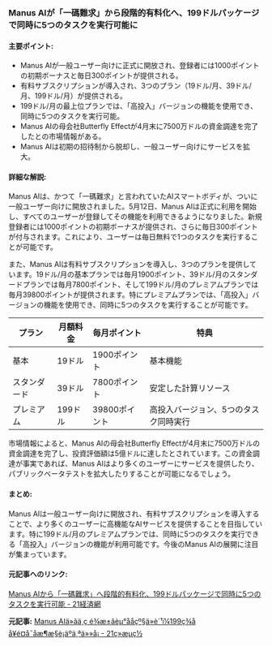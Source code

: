 ### Manus AIが「一碼難求」から段階的有料化へ、199ドルパッケージで同時に5つのタスクを実行可能に

#### 主要ポイント:
- Manus AIが一般ユーザー向けに正式に開放され、登録者には1000ポイントの初期ボーナスと毎日300ポイントが提供される。
- 有料サブスクリプションが導入され、3つのプラン（19ドル/月、39ドル/月、199ドル/月）が提供される。
- 199ドル/月の最上位プランでは、「高投入」バージョンの機能を使用でき、同時に5つのタスクを実行可能。
- Manus AIの母会社Butterfly Effectが4月末に7500万ドルの資金調達を完了したとの市場情報がある。
- Manus AIは初期の招待制から脱却し、一般ユーザー向けにサービスを拡大。

#### 詳細な解説:
Manus AIは、かつて「一碼難求」と言われていたAIスマートボディが、ついに一般ユーザー向けに開放されました。5月12日、Manus AIは正式に利用を開始し、すべてのユーザーが登録してその機能を利用できるようになりました。新規登録者には1000ポイントの初期ボーナスが提供され、さらに毎日300ポイントが付与されます。これにより、ユーザーは毎日無料で1つのタスクを実行することが可能です。

また、Manus AIは有料サブスクリプションを導入し、3つのプランを提供しています。19ドル/月の基本プランでは毎月1900ポイント、39ドル/月のスタンダードプランでは毎月7800ポイント、そして199ドル/月のプレミアムプランでは毎月39800ポイントが提供されます。特にプレミアムプランでは、「高投入」バージョンの機能を使用でき、同時に5つのタスクを実行することが可能です。

| プラン | 月額料金 | 毎月ポイント | 特典 |
| --- | --- | --- | --- |
| 基本 | 19ドル | 1900ポイント | 基本機能 |
| スタンダード | 39ドル | 7800ポイント | 安定した計算リソース |
| プレミアム | 199ドル | 39800ポイント | 高投入バージョン、5つのタスク同時実行 |

市場情報によると、Manus AIの母会社Butterfly Effectが4月末に7500万ドルの資金調達を完了し、投資評価額は5億ドルに達したとされています。この資金調達が事実であれば、Manus AIはより多くのユーザーにサービスを提供したり、パブリックベータテストを拡大したりすることが可能になるでしょう。

#### まとめ:
Manus AIは一般ユーザー向けに開放され、有料サブスクリプションを導入することで、より多くのユーザーに高機能なAIサービスを提供することを目指しています。特に199ドル/月のプレミアムプランでは、同時に5つのタスクを実行できる「高投入」バージョンの機能が利用可能です。今後のManus AIの展開に注目が集まっています。

#### 元記事へのリンク:
[Manus AIから「一碼難求」へ段階的有料化、199ドルパッケージで同時に5つのタスクを実行可能 - 21経済網](https://www.21jingji.com/article/20250513/ManusAI.html)

**元記事:** [Manus AIä»âä¸ç é¾æ±âèµ°ååçº§ä»è´¹ï¼199ç¾åå¥é¤å¯åæ¶æ§è¡äºä¸ªä»»å¡ - 21ç»æµç½](https://www.21jingji.com/article/20250513/herald/7a425ed7705e1d8a481fa5bafcb92dd0.html)